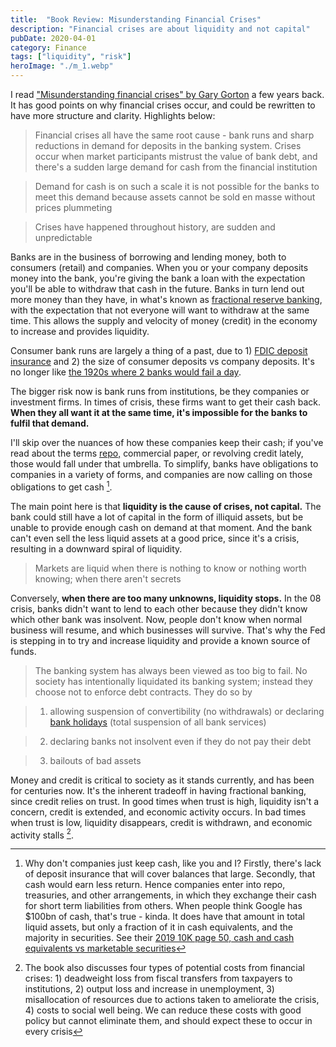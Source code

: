 ```yaml
---
title:  "Book Review: Misunderstanding Financial Crises"  
description: "Financial crises are about liquidity and not capital"
pubDate: 2020-04-01
category: Finance
tags: ["liquidity", "risk"]
heroImage: "./m_1.webp"
---
```


I read ["Misunderstanding financial crises" by Gary Gorton](https://www.amazon.com/Misunderstanding-Financial-Crises-Dont-Coming/dp/019992290X "AMZN") a few years back. It has good points on why financial crises occur, and could be rewritten to have more structure and clarity. Highlights below: 

> Financial crises all have the same root cause - bank runs and sharp reductions in demand for deposits in the banking system. Crises occur when market participants mistrust the value of bank debt, and there's a sudden large demand for cash from the financial institution

> Demand for cash is on such a scale it is not possible for the banks to meet this demand because assets cannot be sold en masse without prices plummeting

> Crises have happened throughout history, are sudden and unpredictable

Banks are in the business of borrowing and lending money, both to consumers (retail) and companies. When you or your company deposits money into the bank, you're giving the bank a loan with the expectation you'll be able to withdraw that cash in the future. Banks in turn lend out more money than they have, in what's known as [fractional reserve banking](https://en.wikipedia.org/wiki/Fractional-reserve_banking "bank"), with the expectation that not everyone will want to withdraw at the same time. This allows the supply and velocity of money (credit) in the economy to increase and provides liquidity.

Consumer bank runs are largely a thing of a past, due to 1) [FDIC deposit insurance](https://www.fdic.gov/deposit/deposits/faq.html "FDIC") and 2) the size of consumer deposits vs company deposits. It's no longer like [the 1920s where 2 banks would fail a day](https://econproph.com/2009/10/26/fdic-managing-the-crisis-the-fdic-and-rtc-experience/ "1920"). 

The bigger risk now is bank runs from institutions, be they companies or investment firms. In times of crisis, these firms want to get their cash back. **When they all want it at the same time, it's impossible for the banks to fulfil that demand.**

I'll skip over the nuances of how these companies keep their cash; if you've read about the terms [repo,](https://www.quora.com/Where-do-billion-dollar-companies-keep-their-money "repo") commercial paper, or revolving credit lately, those would fall under that umbrella. To simplify, banks have obligations to companies in a variety of forms, and companies are now calling on those obligations to get cash [^1].  

The main point here is that **liquidity is the cause of crises, not capital.** The bank could still have a lot of capital in the form of illiquid assets, but be unable to provide enough cash on demand at that moment. And the bank can't even sell the less liquid assets at a good price, since it's a crisis, resulting in a downward spiral of liquidity.

> Markets are liquid when there is nothing to know or nothing worth knowing; when there aren't secrets

Conversely, **when there are too many unknowns, liquidity stops.** In the 08 crisis, banks didn't want to lend to each other because they didn't know which other bank was insolvent. Now, people don't know when normal business will resume, and which businesses will survive. That's why the Fed is stepping in to try and increase liquidity and provide a known source of funds.

> The banking system has always been viewed as too big to fail. No society has intentionally liquidated its banking system; instead they choose not to enforce debt contracts. They do so by 

> 1) allowing suspension of convertibility (no withdrawals) or declaring [bank holidays](https://www.federalreservehistory.org/essays/bank_holiday_of_1933 "holiday") (total suspension of all bank services)

> 2) declaring banks not insolvent even if they do not pay their debt

> 3) bailouts of bad assets

Money and credit is critical to society as it stands currently, and has been for centuries now. It's the inherent tradeoff in having fractional banking, since credit relies on trust. In good times when trust is high, liquidity isn't a concern, credit is extended, and economic activity occurs. In bad times when trust is low, liquidity disappears, credit is withdrawn, and economic activity stalls [^2]. 


[^1]: Why don't companies just keep cash, like you and I? Firstly, there's lack of deposit insurance that will cover balances that large. Secondly, that cash would earn less return. Hence companies enter into repo, treasuries, and other arrangements, in which they exchange their cash for short term liabilities from others. When people think Google has $100bn of cash, that's true - kinda. It does have that amount in total liquid assets, but only a fraction of it in cash equivalents, and the majority in securities. See their [2019 10K page 50, cash and cash equivalents vs marketable securities](https://abc.xyz/investor/static/pdf/20200204_alphabet_10K.pdf?cache=cdd6dbf "10k")
[^2]: The book also discusses four types of potential costs from financial crises: 1) deadweight loss from fiscal transfers from taxpayers to institutions, 2) output loss and increase in unemployment, 3) misallocation of resources due to actions taken to ameliorate the crisis, 4) costs to social well being. We can reduce these costs with good policy but cannot eliminate them, and should expect these to occur in every crisis